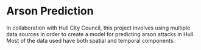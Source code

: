 # Arson Prediction
In collaboration with Hull City Council, this project involves using multiple data sources in order to create a model for predicting arson attacks in Hull. Most of the data used have both spatial and temporal components.

